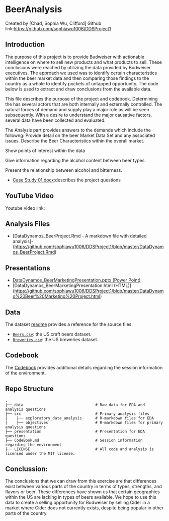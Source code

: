 
# BeerAnalysis

Created by [Chad, Sophia Wu, Clifford] 
Github link:https://github.com/sophiawu1006/DDSProject1

## Introduction
The purpose of this project is to provide Budweiser with actionable intelligence on where to sell new products and what products to sell. These conclusions were reached by utilizing the data provided by Budweiser executives. The approach we used was to identify certain characteristics within the beer market data and then comparing those findings to the country as a whole to identify pockets of untapped opportunity. The code below is used to extract and draw conclusions from the available data.

This file describes the purpose of the project and codebook.
Determining the has several actors that are both internally and externally controlled. The natural forces of demand and supply play a major role as will be seen subsequently. With a desire to understand the major causative factors, several data have been collected and evaluated.  

The Analysis part provides answers to the demands which include the followng:
Provide detail on the beer Market Data Set and any associated issues.
Describe the Beer Characteristics within the overall market.  

Show points of interest within the data  

Give information regarding the alcohol content between beer types.  

Present the relationship between alcohol and bitterness.  


* [Case Study 01.docx](https://github.com/sophiawu1006/DDSProject1/blob/master/Case%20Study%2001.docx):describes the project questions

## YouTube Video

Youtube video link:  

## Analysis Files

* [DataDynamos_BeerProject.Rmd - A markdown file with detailed analysis]-(https://github.com/sophiawu1006/DDSProject1/blob/master/DataDynamos_BeerProject.Rmd)

## Presentations

* [DataDynamos_BeerMarketingPresentation.pptx (Power Point)](https://github.com/sophiawu1006/DDSProject1/blob/master/DataDynamos_BeerMarketingPresentation.pptx)
* [DataDynamos_BeerMarketingPresentation.html (HTML)] (https://github.com/sophiawu1006/DDSProject1/blob/master/DataDynamo%20Beer%20Marketing%20Project.html)

## Data

The dataset [readme](https://github.com/sophiawu1006/DDSProject1/blob/master/README.md) provides a reference for the source files.
* [`Beers.csv`](https://github.com/sophiawu1006/DDSProject1/blob/master/Beers.csv): the US craft beers dataset.
* [`Breweries.csv`](https://github.com/sophiawu1006/DDSProject1/blob/master/Breweries.csv): the US breweries dataset.

## Codebook

The [Codebook](https://github.com/sophiawu1006/DDSProject1/blob/master/CodeBook.md) provides additional details regarding the session information of the environment.

## Repo Structure
    .
    ├── data                                # Raw data for EDA and analysis questions                       
    ├── src                                 # Primary analysis files
    |    ├── exploratory_data_analysis      # R-markdown files for EDA
    |    ├── objectives                     # R-markdown files for primary analysis questions
    ├── presentation                        # Presentation for EDA questions
    ├── CodeBook.md                         # Session information regarding the environment
    ├── LICENSE                             # All code and analysis is licensed under the MIT license.



## Conclussion:  
The conclusions that we can draw from this exercise are that differences exist between various parts of the country in terms of types, strengths, and flavors or beer.  These differences have shown us that certain geographies within the US are lacking in types of beers available.  We hope to use this data to create a selling opportunity for Budweiser by selling Cider in a market where Cider does not currently exists, despite being popular in other parts of the country.
